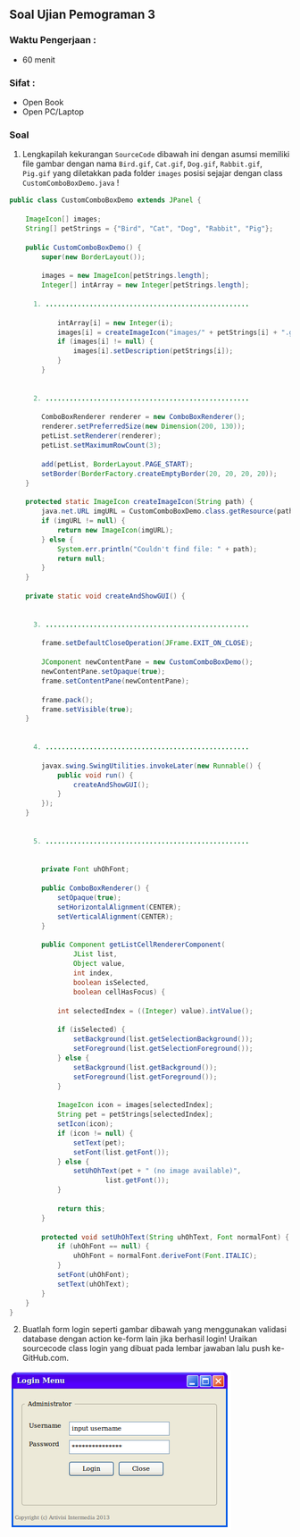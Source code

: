 ## Soal Ujian Pemograman 3 ##

### Waktu Pengerjaan : ###
- 60 menit

### Sifat : ###

- Open Book
- Open PC/Laptop

### Soal ###

1. Lengkapilah kekurangan `SourceCode` dibawah ini dengan asumsi memiliki 
file gambar dengan nama `Bird.gif`, `Cat.gif`, `Dog.gif`, `Rabbit.gif`, `Pig.gif` 
yang diletakkan pada folder `images` posisi sejajar dengan class `CustomComboBoxDemo.java` !

``` java
public class CustomComboBoxDemo extends JPanel {

    ImageIcon[] images;
    String[] petStrings = {"Bird", "Cat", "Dog", "Rabbit", "Pig"};

    public CustomComboBoxDemo() {
        super(new BorderLayout());

        images = new ImageIcon[petStrings.length];
        Integer[] intArray = new Integer[petStrings.length];
        
      1. ...................................................  
      
            intArray[i] = new Integer(i);
            images[i] = createImageIcon("images/" + petStrings[i] + ".gif");
            if (images[i] != null) {
                images[i].setDescription(petStrings[i]);
            }
        }
        

      2. ...................................................  
      
        ComboBoxRenderer renderer = new ComboBoxRenderer();
        renderer.setPreferredSize(new Dimension(200, 130));
        petList.setRenderer(renderer);
        petList.setMaximumRowCount(3);

        add(petList, BorderLayout.PAGE_START);
        setBorder(BorderFactory.createEmptyBorder(20, 20, 20, 20));
    }

    protected static ImageIcon createImageIcon(String path) {
        java.net.URL imgURL = CustomComboBoxDemo.class.getResource(path);
        if (imgURL != null) {
            return new ImageIcon(imgURL);
        } else {
            System.err.println("Couldn't find file: " + path);
            return null;
        }
    }

    private static void createAndShowGUI() {


      3. ...................................................  
      
        frame.setDefaultCloseOperation(JFrame.EXIT_ON_CLOSE);

        JComponent newContentPane = new CustomComboBoxDemo();
        newContentPane.setOpaque(true); 
        frame.setContentPane(newContentPane);

        frame.pack();
        frame.setVisible(true);
    }


      4. ...................................................  
      
        javax.swing.SwingUtilities.invokeLater(new Runnable() {
            public void run() {
                createAndShowGUI();
            }
        });
    }


      5. ...................................................  
      

        private Font uhOhFont;

        public ComboBoxRenderer() {
            setOpaque(true);
            setHorizontalAlignment(CENTER);
            setVerticalAlignment(CENTER);
        }

        public Component getListCellRendererComponent(
                JList list,
                Object value,
                int index,
                boolean isSelected,
                boolean cellHasFocus) {

            int selectedIndex = ((Integer) value).intValue();

            if (isSelected) {
                setBackground(list.getSelectionBackground());
                setForeground(list.getSelectionForeground());
            } else {
                setBackground(list.getBackground());
                setForeground(list.getForeground());
            }

            ImageIcon icon = images[selectedIndex];
            String pet = petStrings[selectedIndex];
            setIcon(icon);
            if (icon != null) {
                setText(pet);
                setFont(list.getFont());
            } else {
                setUhOhText(pet + " (no image available)",
                        list.getFont());
            }

            return this;
        }

        protected void setUhOhText(String uhOhText, Font normalFont) {
            if (uhOhFont == null) { 
                uhOhFont = normalFont.deriveFont(Font.ITALIC);
            }
            setFont(uhOhFont);
            setText(uhOhText);
        }
    }
}
```

2. Buatlah form login seperti gambar dibawah yang menggunakan validasi database dengan action ke-form lain jika berhasil login!
Uraikan sourcecode class login yang dibuat pada lembar jawaban lalu push ke-GitHub.com.

![Form Login](./login.png)
